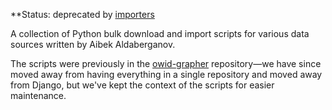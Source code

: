 **Status: deprecated by [importers](https://github.com/owid/importers)

A collection of Python bulk download and import scripts for various data sources written by Aibek Aldaberganov.

The scripts were previously in the [owid-grapher](https://github.com/owid/owid-grapher) repository—we have since moved away from having everything in a single repository and moved away from Django, but we've kept the context of the scripts for easier maintenance.
